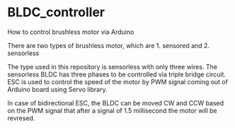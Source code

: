 # BLDC_controller
How to control brushless motor via Arduino  

There are two types of brushless motor, which are 1. sensored and 2. sensorless 

The type used in this repository is sensorless with only three wires. The sensorless BLDC has three phases to be controlled via triple bridge circuit. ESC is used to control the speed of the motor by PWM signal coming out of Arduino board using Servo library. 

In case of bidirectional ESC, the BLDC can be moved CW and CCW based on the PWM signal that after a signal of 1.5 millisecond the motor will be revresed. 

